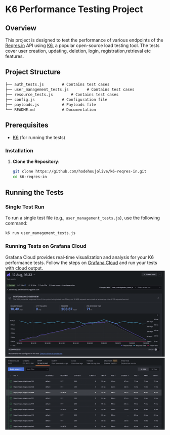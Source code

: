 # K6 Performance Testing Project

## Overview

This project is designed to test the performance of various endpoints of the [Reqres.in](https://reqres.in) API using [K6](https://k6.io/), a popular open-source load testing tool. The tests cover user creation, updating, deletion, login, registration,retrieval etc features.

## Project Structure

```
├── auth_tests.js        # Contains test cases
├── user_management_tests.js        # Contains test cases
├── resource_tests.js        # Contains test cases
├── config.js            # Configuration file 
├── payloads.js          # Payloads file
└── README.md            # Documentation
```

## Prerequisites

- [K6](https://k6.io/docs/getting-started/installation) (for running the tests)

### Installation

1. **Clone the Repository**:
   ```bash
   git clone https://github.com/hodehoujolive/k6-reqres-in.git
   cd k6-reqres-in 
   ```

## Running the Tests

### Single Test Run

To run a single test file (e.g., `user_management_tests.js`), use the following command:

```bash
k6 run user_management_tests.js
```

### Running Tests on Grafana Cloud
Grafana Cloud provides real-time visualization and analysis for your K6 performance tests. Follow the steps on [Grafana Cloud](https://grafana.com/docs/k6/latest/results-output/real-time/cloud/)  and run your tests with cloud output.
![Screenshot_1](https://github.com/hodehoujolive/k6-reqres-in/blob/main/screenshots/Screenshot%202024-08-12%20at%2016.36.12.png)
![Screenshot_2](https://github.com/hodehoujolive/k6-reqres-in/blob/main/screenshots/Screenshot%202024-08-12%20at%2016.36.43.png)
